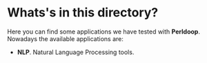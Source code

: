 # Whats's in this directory? #

Here you can find some applications we have tested with **Perldoop**. Nowadays the available applications are:

* **NLP**. Natural Language Processing tools.

